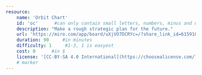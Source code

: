 ```yaml
---
resource:
    name: 'Orbit Chart'
    id: 'oc'      #can only contain small letters, numbers, minus and underscore. needs to be the same as the file name
    description: "Make a rough strategic plan for the future." 
    url: 'https://miro.com/app/board/uXjVO7DCRYc=/?share_link_id=615910599063'
    duration: 90     #in minutes
    difficulty: 1     #1-3, 1 is easyest
    cost: 0      #in $
    license: '[CC-BY-SA 4.0 International](https://choosealicense.com/licenses/cc-by-sa-4.0/) '
    # marker
---
```

